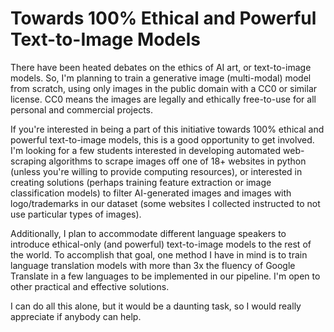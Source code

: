 # Towards 100% Ethical and Powerful Text-to-Image Models

There have been heated debates on the ethics of AI art, or text-to-image models. So, I'm planning to train a generative image (multi-modal) model from scratch, using only images in the public domain with a CC0 or similar license. CC0 means the images are legally and ethically free-to-use for all personal and commercial projects.

If you're interested in being a part of this initiative towards 100% ethical and powerful text-to-image models, this is a good opportunity to get involved. I'm looking for a few students interested in developing automated web-scraping algorithms to scrape images off one of 18+ websites in python (unless you're willing to provide computing resources), or interested in creating solutions (perhaps training feature extraction or image classification models) to filter AI-generated images and images with logo/trademarks in our dataset (some websites I collected instructed to not use particular types of images).

Additionally, I plan to accommodate different language speakers to introduce ethical-only (and powerful) text-to-image models to the rest of the world. To accomplish that goal, one method I have in mind is to train language translation models with more than 3x the fluency of Google Translate in a few languages to be implemented in our pipeline. I'm open to other practical and effective solutions.

I can do all this alone, but it would be a daunting task, so I would really appreciate if anybody can help.
